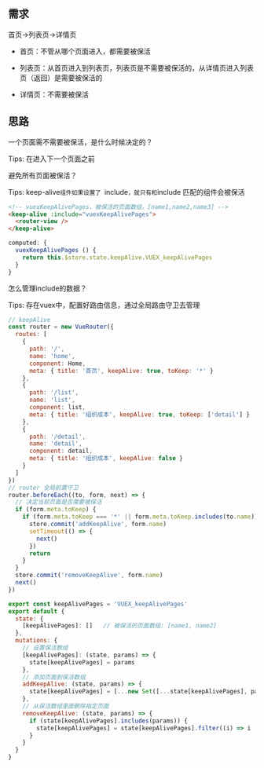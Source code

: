 



## 需求

首页->列表页->详情页

- 首页：不管从哪个页面进入，都需要被保活

- 列表页：从首页进入到列表页，列表页是不需要被保活的，从详情页进入列表页（返回）是需要被保活的

- 详情页：不需要被保活

  


## 思路

一个页面需不需要被保活，是什么时候决定的？   

Tips: 在进入下一个页面之前    

避免所有页面被保活？

Tips: keep-alive`组件如果设置了 `include` ，就只有和 `include 匹配的组件会被保活

```html
<!-- vuexKeepAlivePages，被保活的页面数组，[name1,name2,name3] -->
<keep-alive :include="vuexKeepAlivePages">
  <router-view />
</keep-alive>
```

```js
computed: {
  vuexKeepAlivePages () {
    return this.$store.state.keepAlive.VUEX_keepAlivePages
  }
}
```



怎么管理include的数据？

Tips: 存在vuex中，配置好路由信息，通过全局路由守卫去管理

```js
// keepAlive 
const router = new VueRouter({
  routes: [
    {
      path: '/',
      name: 'home',
      component: Home,
      meta: { title: '首页', keepAlive: true, toKeep: '*' }
    },
    {
      path: '/list',
      name: 'list',
      component: list,
      meta: { title: '组织成本', keepAlive: true, toKeep: ['detail'] }
    },
    {
      path: '/detail',
      name: 'detail',
      component: detail,
      meta: { title: '组织成本', keepAlive: false }
    }
  ]
})
// router 全局前置守卫
router.beforeEach((to, form, next) => {
  // 决定当前页面是否需要被保活
  if (form.meta.toKeep) {
    if (form.meta.toKeep === '*' || form.meta.toKeep.includes(to.name)) {
      store.commit('addKeepAlive', form.name)
      setTimeout(() => {
        next()
      })
      return
    }
  }
  store.commit('removeKeepAlive', form.name)
  next()
})
```

```js
export const keepAlivePages = 'VUEX_keepAlivePages'
export default {
  state: {
    [keepAlivePages]: []   // 被保活的页面数组: [name1, name2]
  },
  mutations: {
    // 设置保活数组
    [keepAlivePages]: (state, params) => {
      state[keepAlivePages] = params
    },
    // 添加页面到保活数组
    addKeepAlive: (state, params) => {
      state[keepAlivePages] = [...new Set([...state[keepAlivePages], params])]
    },
    // 从保活数组里面删除指定页面
    removeKeepAlive: (state, params) => {
      if (state[keepAlivePages].includes(params)) {
        state[keepAlivePages] = state[keepAlivePages].filter((i) => i !== params)
      }
    }
  }
}
```















